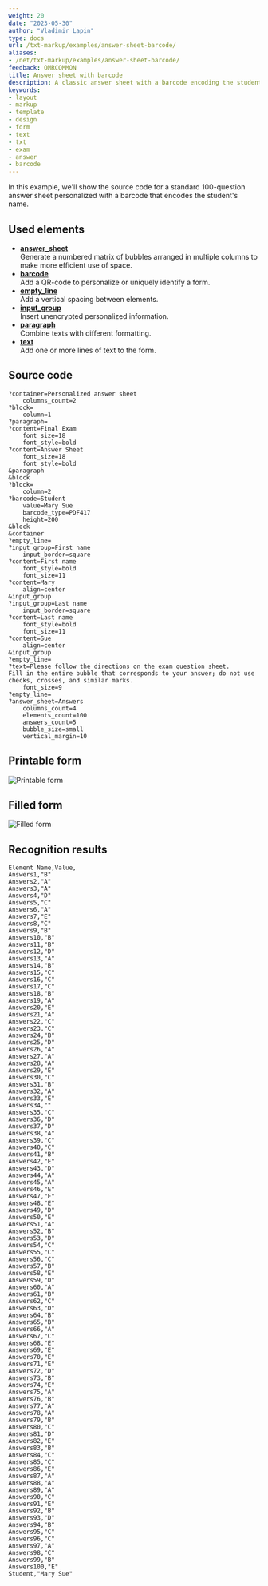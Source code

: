 ```yaml
---
weight: 20
date: "2023-05-30"
author: "Vladimir Lapin"
type: docs
url: /txt-markup/examples/answer-sheet-barcode/
aliases:
- /net/txt-markup/examples/answer-sheet-barcode/
feedback: OMRCOMMON
title: Answer sheet with barcode
description: A classic answer sheet with a barcode encoding the student's name.
keywords:
- layout
- markup
- template
- design
- form
- text
- txt
- exam
- answer
- barcode
---
```


In this example, we'll show the source code for a standard 100-question answer sheet personalized with a barcode that encodes the student's name.

## Used elements

- [**answer_sheet**](/omr/txt-markup/answer_sheet/)  
  Generate a numbered matrix of bubbles arranged in multiple columns to make more efficient use of space.
- [**barcode**](/omr/txt-markup/elements-barcode/)  
  Add a QR-code to personalize or uniquely identify a form.
- [**empty_line**](/omr/txt-markup/empty_line/)  
  Add a vertical spacing between elements.
- [**input_group**](/omr/txt-markup/input_group/)  
  Insert unencrypted personalized information.
- [**paragraph**](/omr/txt-markup/paragraph/)  
  Combine texts with different formatting.
- [**text**](/omr/txt-markup/text/)  
  Add one or more lines of text to the form.

## Source code

```
?container=Personalized answer sheet
	columns_count=2
?block=
	column=1
?paragraph=
?content=Final Exam
	font_size=18
	font_style=bold
?content=Answer Sheet
	font_size=18
	font_style=bold
&paragraph
&block
?block=
	column=2
?barcode=Student
	value=Mary Sue
	barcode_type=PDF417
	height=200
&block
&container
?empty_line=
?input_group=First name
	input_border=square
?content=First name
	font_style=bold
	font_size=11
?content=Mary
	align=center
&input_group
?input_group=Last name
	input_border=square
?content=Last name
	font_style=bold
	font_size=11
?content=Sue
	align=center
&input_group
?empty_line=
?text=Please follow the directions on the exam question sheet.
Fill in the entire bubble that corresponds to your answer; do not use checks, crosses, and similar marks.
	font_size=9
?empty_line=
?answer_sheet=Answers
	columns_count=4
	elements_count=100
	answers_count=5
	bubble_size=small
	vertical_margin=10
```

## Printable form

![Printable form](answer-sheet-template.png)

## Filled form

![Filled form](answer-sheet-fill.png)

## Recognition results

```
Element Name,Value,
Answers1,"B"
Answers2,"A"
Answers3,"A"
Answers4,"D"
Answers5,"C"
Answers6,"A"
Answers7,"E"
Answers8,"C"
Answers9,"B"
Answers10,"B"
Answers11,"B"
Answers12,"D"
Answers13,"A"
Answers14,"B"
Answers15,"C"
Answers16,"C"
Answers17,"C"
Answers18,"B"
Answers19,"A"
Answers20,"E"
Answers21,"A"
Answers22,"C"
Answers23,"C"
Answers24,"B"
Answers25,"D"
Answers26,"A"
Answers27,"A"
Answers28,"A"
Answers29,"E"
Answers30,"C"
Answers31,"B"
Answers32,"A"
Answers33,"E"
Answers34,""
Answers35,"C"
Answers36,"D"
Answers37,"D"
Answers38,"A"
Answers39,"C"
Answers40,"C"
Answers41,"B"
Answers42,"E"
Answers43,"D"
Answers44,"A"
Answers45,"A"
Answers46,"E"
Answers47,"E"
Answers48,"E"
Answers49,"D"
Answers50,"E"
Answers51,"A"
Answers52,"B"
Answers53,"D"
Answers54,"C"
Answers55,"C"
Answers56,"C"
Answers57,"B"
Answers58,"E"
Answers59,"D"
Answers60,"A"
Answers61,"B"
Answers62,"C"
Answers63,"D"
Answers64,"B"
Answers65,"B"
Answers66,"A"
Answers67,"C"
Answers68,"E"
Answers69,"E"
Answers70,"E"
Answers71,"E"
Answers72,"D"
Answers73,"B"
Answers74,"E"
Answers75,"A"
Answers76,"B"
Answers77,"A"
Answers78,"A"
Answers79,"B"
Answers80,"C"
Answers81,"D"
Answers82,"E"
Answers83,"B"
Answers84,"C"
Answers85,"C"
Answers86,"E"
Answers87,"A"
Answers88,"A"
Answers89,"A"
Answers90,"C"
Answers91,"E"
Answers92,"B"
Answers93,"D"
Answers94,"B"
Answers95,"C"
Answers96,"C"
Answers97,"A"
Answers98,"C"
Answers99,"B"
Answers100,"E"
Student,"Mary Sue"
```
